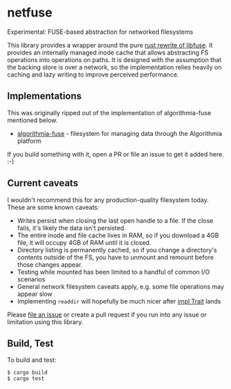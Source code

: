 # netfuse
Experimental: FUSE-based abstraction for networked filesystems

This library provides a wrapper around the pure [rust rewrite of libfuse](https://github.com/zargony/rust-fuse).
It provides an internally managed inode cache that allows abstracting FS operations into operations on paths.
It is designed with the assumption that the backing store is over a network,
so the implementation relies heavily on caching and lazy writing to improve perceived performance.

## Implementations

This was originally ripped out of the implementation of algorithmia-fuse mentioned below.

- [algorithmia-fuse](https://github.com/anowell/algorithmia-fuse) - filesystem for managing data through the Algorithmia platform

If you build something with it, open a PR or file an issue to get it added here. :-)

## Current caveats

I wouldn't recommend this for any production-quality filesystem today. These are some known caveats:

- Writes persist when closing the last open handle to a file. If the close fails, it's likely the data isn't persisted.
- The entire inode and file cache lives in RAM, so if you download a 4GB file, it will occupy 4GB of RAM until it is closed.
- Directory listing is permanently cached, so if you change a directory's contents outside of the FS, you have to unmount and remount before those changes appear.
- Testing while mounted has been limited to a handful of common I/O scenarios
- General network filesystem caveats apply, e.g. some file operations may appear slow
- Implementing `readdir` will hopefully be much nicer after [impl Trait](https://github.com/rust-lang/rust/issues/34511) lands

Please [file an issue](https://github.com/anowell/netfuse/issues/new) or create a pull request
if you run into any issue or limitation using this library.


## Build, Test

To build and test:
```
$ cargo build
$ cargo test
```
